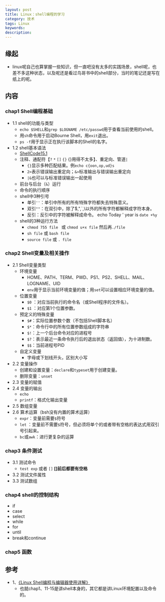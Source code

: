 ```yaml
---   
layout: post    
title: Linux：shell编程的学习        
category: 技术    
tags: Linux     
keywords:      
description:     
---  
```


##  缘起
+ linux呢自己也算掌握一些知识，但一直吧没有太多的实践场景，shell呢，也差不多这种状态，以及呢还是看过鸟哥书中的shell部分，当时的笔记还是写在纸上的呢。

##  内容
###  chap1 Shell编程基础
+ 1.1 shell的功能与类型
	+ `echo $SHELL`和`grep $LOGNAME /etc/passwd`用于查看当前使用的shell。
	+ 用`sh`命令用于启动Bourne Shell，用`exit`退出。
	+ `ps -f`用于显示正在执行该脚本的Shell的名字。
+ 1.2 shell基本语法
	+ [ShellCode15.1](https://github.com/wolflion/GitHubCode/blob/master/ShellCode/SampleCode/chap15/15.1.sh)
	+ 注释、通配符【`?` `*` `[]` `{}` {}用得不太多】、重定向、管道`|`
		+ `{}`显示多种匹配结果。例`echo c{oon,op,ud}s`
		+ `2>`表示错误输出重定向；`&>`标准输出与错误输出重定向
		+ `|&`也可以与标准错误输出一起使用
	+ 前台与后台（`&`）运行
	+ 命令的执行顺序
	+ shell中3种引号
		+ 单引`''`：单引中所有的所有特殊字符都失去特殊意义。
		+ 双引`""`：在双引中，除了$,",`,\以外的所有字符都解释成字符本身。
		+ 反引：反引中的字符被解释成命令。     echo Today \' year is `date +%y`
	+ shell的3种运行方法
		+ `chmod 755 file ` 或 `chmod u+x file` 然后再`./file`
		+ `sh file` 或 `bash file`
		+ `source file` 或 `. file`

###  chap2 Shell变量及相关操作
+ 2.1 Shell变量类型
    + 环境变量
        + HOME、PATH、TERM、PWD、PS1、PS2、SHELL、MAIL、LOGNAME、UID
        + `env`用于显示当前环境变量的值；用`set`可以设置相应环境变量的值。
    + 位置变量
        + `$0` ：对应当前执行的命令名（或Shell程序的文件名）。
        + `$1` ：对应第1个位置参数。
    + 预定义的特殊变量
        + `$#`：实际位置参数个数（不包括Shell脚本名）
        + `$*`：命令行中的所有位置参数组成的字符串
        + `$!`：上一个后台命令对应的进程号
        + `$?`：表示最近一条命令执行后的退出状态（返回值），为十进制数。
        + `$$`：当前进程号PID
    + 自定义变量
        + 字母或下划线开头，区别大小写
+ 2.2 变量操作
    + 创建和设置变量：`declare`和`typeset`用于创建变量。  
    + 删除变量：`unset`
+ 2.3 变量的赋值
+ 2.4 变量的输出
    + `echo`
    + `printf`：格式化输出变量
+ 2.5 数组变量
+ 2.6 算术运算（bsh没有内置的算术运算）
    + `expr`：变量前需要`$`符号
    + `let` ：变量前不需要`$`符号，但必须将单个的或者带有空格的表达式用双引号引起来。
    + `bc`或`awk`：进行更复杂的运算

###  chap3 条件测试
+ 3.1 测试命令
    + `test exp` 或者 ` [] `  **[]前后都要有空格**
+ 3.2 测试文件属性
+ 3.3 测试数组

###  chap4 shell的控制结构
+ if
+ case
+ select
+ while
+ for
+ until
+ break和continue

###  chap5 函数

##  参考
+ 1、[《Linux Shell编程与编辑器使用详解》](https://book.douban.com/subject/24868431/) 
	+ 也就chap1、11-15是讲shell本身的，其它都是讲Linux环境配置以及命令的。	